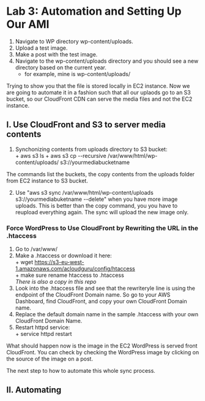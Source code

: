 # Lab 3: Automation and Setting Up Our AMI  
1. Navigate to WP directory wp-content/uploads.  
2. Upload a test image.  
3. Make a post with the test image.  
4. Navigate to the wp-content/uploads directory and you should see a new directory based on the current year.  
    +  for example, mine is wp-content/uploads/

Trying to show you that the file is stored locally in EC2 instance.  Now we are going to automate it in a fashion such that all our uplaods go to an S3 bucket, so our CloudFront CDN can serve the media files and not the EC2 instance.  

## I. Use CloudFront and S3 to server media contents  

1. Synchonizing contents from uploads directory to S3 bucket:  
        +  aws s3 ls
        +  aws s3 cp --recursive /var/www/html/wp-content/uploads/  s3://yourmediabucketname    

The commands list the buckets, the copy contents from the uploads folder from EC2 instance to S3 bucket.  

2. Use "aws s3 sync /var/www/html/wp-content/uploads s3://yourmediabuketname --delete" when you have more image uploads.  This is better than the copy command, you you have to reupload everything again.  The sync will upload the new image only.  

### Force WordPress to Use CloudFront by Rewriting the URL in the .htaccess  

1. Go to /var/www/  
2. Make a .htaccess or download it here:  
        +  wget https://s3-eu-west-1.amazonaws.com/acloudguru/config/htaccess  
        +  make sure rename htaccess to .htaccess  
*There is also a copy in this repo*  
3. Look into the .htaccess file and see that the rewriteryle line is using the endpoint of the CloudFront Domain name.  So go to your AWS Dashboard, find CloudFront, and copy your own CloudFront Domain name.  
4. Replace the default domain name in the sample .htaccess with your own CloudFront Domain Name.  
5. Restart httpd service:  
        +  service httpd restart  

What should happen now is the image in the EC2 WordPress is served front CloudFront.  You can check by checking the WordPress image by clicking on the source of the image on a post.  

The next step to how to automate this whole sync process.  

## II. Automating 
